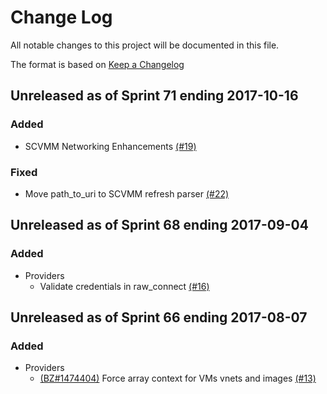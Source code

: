 # Change Log

All notable changes to this project will be documented in this file.

The format is based on [Keep a Changelog](http://keepachangelog.com/en/1.0.0/)


## Unreleased as of Sprint 71 ending 2017-10-16

### Added
- SCVMM Networking Enhancements [(#19)](https://github.com/ManageIQ/manageiq-providers-scvmm/pull/19)

### Fixed
- Move path_to_uri to SCVMM refresh parser [(#22)](https://github.com/ManageIQ/manageiq-providers-scvmm/pull/22)

## Unreleased as of Sprint 68 ending 2017-09-04

### Added
- Providers
  - Validate credentials in raw_connect [(#16)](https://github.com/ManageIQ/manageiq-providers-scvmm/pull/16)

## Unreleased as of Sprint 66 ending 2017-08-07

### Added
- Providers
  - [(BZ#1474404)](https://bugzilla.redhat.com/show_bug.cgi?id=1474404) Force array context for VMs vnets and images [(#13)](https://github.com/ManageIQ/manageiq-providers-scvmm/pull/13)
